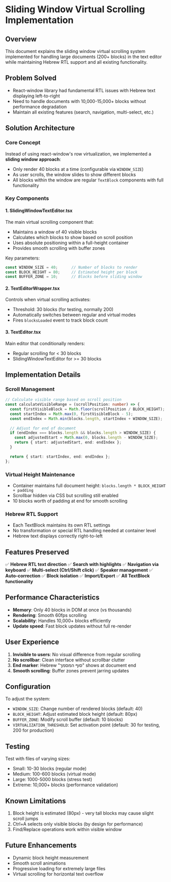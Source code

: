 # Sliding Window Virtual Scrolling Implementation

## Overview
This document explains the sliding window virtual scrolling system implemented for handling large documents (200+ blocks) in the text editor while maintaining Hebrew RTL support and all existing functionality.

## Problem Solved
- React-window library had fundamental RTL issues with Hebrew text displaying left-to-right
- Need to handle documents with 10,000-15,000+ blocks without performance degradation
- Maintain all existing features (search, navigation, multi-select, etc.)

## Solution Architecture

### Core Concept
Instead of using react-window's row virtualization, we implemented a **sliding window approach**:
- Only render 40 blocks at a time (configurable via `WINDOW_SIZE`)
- As user scrolls, the window slides to show different blocks
- All blocks within the window are regular `TextBlock` components with full functionality

### Key Components

#### 1. **SlidingWindowTextEditor.tsx**
The main virtual scrolling component that:
- Maintains a window of 40 visible blocks
- Calculates which blocks to show based on scroll position
- Uses absolute positioning within a full-height container
- Provides smooth scrolling with buffer zones

Key parameters:
```typescript
const WINDOW_SIZE = 40;      // Number of blocks to render
const BLOCK_HEIGHT = 80;     // Estimated height per block
const BUFFER_ZONE = 10;      // Blocks before sliding window
```

#### 2. **TextEditorWrapper.tsx**
Controls when virtual scrolling activates:
- Threshold: 30 blocks (for testing, normally 200)
- Automatically switches between regular and virtual modes
- Fires `blocksLoaded` event to track block count

#### 3. **TextEditor.tsx**
Main editor that conditionally renders:
- Regular scrolling for < 30 blocks
- SlidingWindowTextEditor for >= 30 blocks

## Implementation Details

### Scroll Management
```typescript
// Calculate visible range based on scroll position
const calculateVisibleRange = (scrollPosition: number) => {
  const firstVisibleBlock = Math.floor(scrollPosition / BLOCK_HEIGHT);
  const startIndex = Math.max(0, firstVisibleBlock - 5);
  const endIndex = Math.min(blocks.length, startIndex + WINDOW_SIZE);
  
  // Adjust for end of document
  if (endIndex === blocks.length && blocks.length > WINDOW_SIZE) {
    const adjustedStart = Math.max(0, blocks.length - WINDOW_SIZE);
    return { start: adjustedStart, end: endIndex };
  }
  
  return { start: startIndex, end: endIndex };
};
```

### Virtual Height Maintenance
- Container maintains full document height: `blocks.length * BLOCK_HEIGHT + padding`
- Scrollbar hidden via CSS but scrolling still enabled
- 10 blocks worth of padding at end for smooth scrolling

### Hebrew RTL Support
- Each TextBlock maintains its own RTL settings
- No transformation or special RTL handling needed at container level
- Hebrew text displays correctly right-to-left

## Features Preserved

✅ **Hebrew RTL text direction**
✅ **Search with highlights**
✅ **Navigation via keyboard**
✅ **Multi-select (Ctrl/Shift click)**
✅ **Speaker management**
✅ **Auto-correction**
✅ **Block isolation**
✅ **Import/Export**
✅ **All TextBlock functionality**

## Performance Characteristics

- **Memory**: Only 40 blocks in DOM at once (vs thousands)
- **Rendering**: Smooth 60fps scrolling
- **Scalability**: Handles 10,000+ blocks efficiently
- **Update speed**: Fast block updates without full re-render

## User Experience

1. **Invisible to users**: No visual difference from regular scrolling
2. **No scrollbar**: Clean interface without scrollbar clutter
3. **End marker**: Hebrew "סוף המסמך" shows at document end
4. **Smooth scrolling**: Buffer zones prevent jarring updates

## Configuration

To adjust the system:
- `WINDOW_SIZE`: Change number of rendered blocks (default: 40)
- `BLOCK_HEIGHT`: Adjust estimated block height (default: 80px)
- `BUFFER_ZONE`: Modify scroll buffer (default: 10 blocks)
- `VIRTUALIZATION_THRESHOLD`: Set activation point (default: 30 for testing, 200 for production)

## Testing

Test with files of varying sizes:
- Small: 10-30 blocks (regular mode)
- Medium: 100-600 blocks (virtual mode)
- Large: 1000-5000 blocks (stress test)
- Extreme: 10,000+ blocks (performance validation)

## Known Limitations

1. Block height is estimated (80px) - very tall blocks may cause slight scroll jumps
2. Ctrl+A selects only visible blocks (by design for performance)
3. Find/Replace operations work within visible window

## Future Enhancements

- Dynamic block height measurement
- Smooth scroll animations
- Progressive loading for extremely large files
- Virtual scrolling for horizontal text overflow